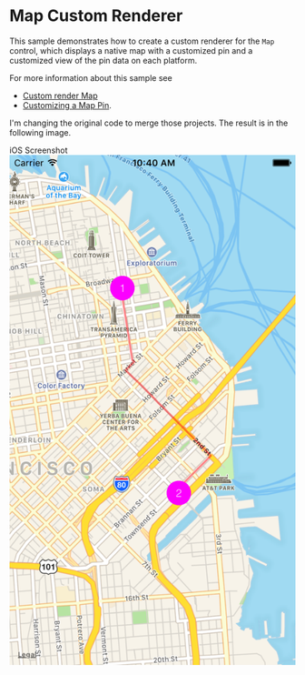 Map Custom Renderer
===================

This sample demonstrates how to create a custom renderer for the `Map` control, which displays a native map with a customized pin and a customized view of the pin data on each platform.

For more information about this sample see
- [Custom render Map](https://developer.xamarin.com/guides/xamarin-forms/application-fundamentals/custom-renderer/map/)
- [Customizing a Map Pin](http://developer.xamarin.com/guides/xamarin-forms/custom-renderer/map/customized-pin/).

I'm changing the original code to merge those projects. The result is in the following image.

iOS Screenshot
![iOS Screenshot](https://github.com/erossini/XamarinFormsCustomMap/blob/master/Screenshots/Screenshot-iOS.png)
